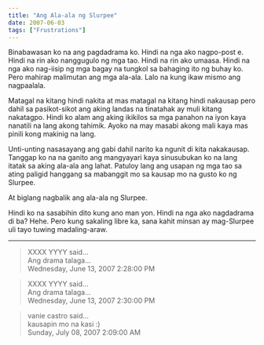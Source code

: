 ```yaml
---
title: "Ang Ala-ala ng Slurpee"
date: 2007-06-03
tags: ["Frustrations"]
---
```


Binabawasan ko na ang pagdadrama ko. Hindi na nga ako nagpo-post e. Hindi na rin ako nanggugulo ng mga tao. Hindi na rin ako umaasa. Hindi na nga ako nag-iisip ng mga bagay na tungkol sa bahaging ito ng buhay ko. Pero mahirap malimutan ang mga ala-ala. Lalo na kung ikaw mismo ang nagpaalala.

Matagal na kitang hindi nakita at mas matagal na kitang hindi nakausap pero dahil sa pasikot-sikot ang aking landas na tinatahak ay muli kitang nakatagpo. Hindi ko alam ang aking ikikilos sa mga panahon na iyon kaya nanatili na lang akong tahimik. Ayoko na may masabi akong mali kaya mas pinili kong makinig na lang.

Unti-unting nasasayang ang gabi dahil narito ka ngunit di kita nakakausap. Tanggap ko na na ganito ang mangyayari kaya sinusubukan ko na lang itatak sa aking ala-ala ang lahat. Patuloy lang ang usapan ng mga tao sa ating paligid hanggang sa mabanggit mo sa kausap mo na gusto ko ng Slurpee.

At biglang nagbalik ang ala-ala ng Slurpee.

Hindi ko na sasabihin dito kung ano man yon. Hindi na nga ako nagdadrama di ba? Hehe. Pero kung sakaling libre ka, sana kahit minsan ay mag-Slurpee uli tayo tuwing madaling-araw.

---

> XXXX YYYY said...  
> Ang drama talaga...  
> Wednesday, June 13, 2007 2:28:00 PM 

> XXXX YYYY said...  
> Ang drama talaga...  
> Wednesday, June 13, 2007 2:30:00 PM 

> vanie castro said...  
> kausapin mo na kasi :)  
> Sunday, July 08, 2007 2:09:00 AM 